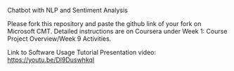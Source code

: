  Chatbot with NLP and Sentiment Analysis

Please fork this repository and paste the github link of your fork on Microsoft CMT. Detailed instructions are on Coursera under Week 1: Course Project Overview/Week 9 Activities.


Link to Software Usage Tutorial Presentation video: https://youtu.be/Dl9DuswhkqI
